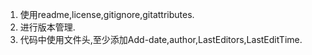 1. 使用readme,license,gitignore,gitattributes.
2. 进行版本管理.
3. 代码中使用文件头,至少添加Add-date,author,LastEditors,LastEditTime.